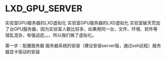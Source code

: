 # LXD_GPU_SERVER
实验室GPU服务器的LXD虚拟化
实验室GPU服务器的LXD虚拟化 实验室破天荒加了台GPU服务器，因为实验室人数比较多，如果用同一台，文件、环境、软件等错乱混杂，有强迫症。。。所以我们做了虚拟化。

第一步：配置服务器	服务器系统的安装（建议安装server版，通过ssh远程）服务器显卡驱动的安装
